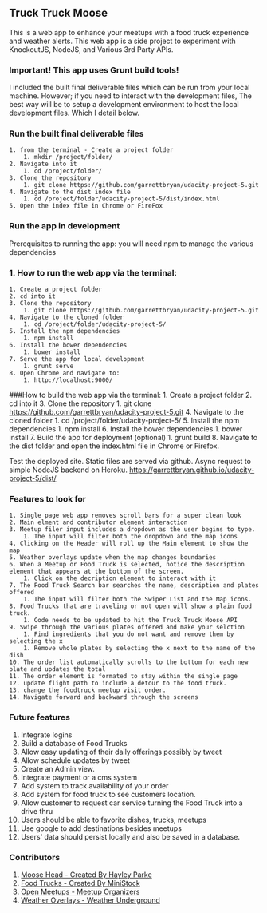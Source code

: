 ## Truck Truck Moose

This is a web app to enhance your meetups with a food truck experience and weather alerts. This web app is a side project to experiment with KnockoutJS, NodeJS, and Various 3rd Party APIs.

### Important! This app uses Grunt build tools!
I included the built final deliverable files which can be run from your local machine. However; if you need to interact with the development files, The best way will be to setup a development environment to host the local development files. Which I detail below.

### Run the built final deliverable files
    1. from the terminal - Create a project folder
        1. mkdir /project/folder/
    2. Navigate into it
        1. cd /project/folder/
    3. Clone the repository
        1. git clone https://github.com/garrettbryan/udacity-project-5.git
    4. Navigate to the dist index file
        1. cd /project/folder/udacity-project-5/dist/index.html
    5. Open the index file in Chrome or FireFox


### Run the app in development
Prerequisites to running the app:
you will need npm to manage the various dependencies

### 1. How to run the web app via the terminal:
    1. Create a project folder
    2. cd into it
    3. Clone the repository
        1. git clone https://github.com/garrettbryan/udacity-project-5.git
    4. Navigate to the cloned folder
        1. cd /project/folder/udacity-project-5/
    5. Install the npm dependencies
        1. npm install
    6. Install the bower dependencies
        1. bower install
    7. Serve the app for local development
        1. grunt serve
    8. Open Chrome and navigate to:
        1. http://localhost:9000/


###How to build the web app via the terminal:
    1. Create a project folder
    2. cd into it
    3. Clone the repository
        1. git clone https://github.com/garrettbryan/udacity-project-5.git
    4. Navigate to the cloned folder
        1. cd /project/folder/udacity-project-5/
    5. Install the npm dependencies
        1. npm install
    6. Install the bower dependencies
        1. bower install
    7. Build the app for deployment (optional)
        1. grunt build
    8. Navigate to the dist folder and open the index.html file in Chrome or Firefox.

Test the deployed site. Static files are served via github. Async request to simple NodeJS backend on Heroku.
https://garrettbryan.github.io/udacity-project-5/dist/

### Features to look for
    1. Single page web app removes scroll bars for a super clean look
    2. Main elment and contributor element interaction
    3. Meetup filer input includes a dropdown as the user begins to type.
        1. The input will filter both the dropdown and the map icons
    4. Clicking on the Header will roll up the Main element to show the map
    5. Weather overlays update when the map changes boundaries
    6. When a Meetup or Food Truck is selected, notice the description element that appears at the bottom of the screen.
        1. Click on the decription element to interact with it
    7. The Food Truck Search bar searches the name, description and plates offered
        1. The input will filter both the Swiper List and the Map icons.
    8. Food Trucks that are traveling or not open will show a plain food truck.
        1. Code needs to be updated to hit the Truck Truck Moose API
    9. Swipe through the various plates offered and make your selction
        1. Find ingredients that you do not want and remove them by selecting the x
        1. Remove whole plates by selecting the x next to the name of the dish
    10. The order list automatically scrolls to the bottom for each new plate and updates the total
    11. The order element is formated to stay within the single page
    12. update flight path to include a detour to the food truck.
    13. change the foodtruck meetup visit order.
    14. Navigate forward and backward through the screens

### Future features
1. Integrate logins
2. Build a database of Food Trucks
3. Allow easy updating of their daily offerings possibly by tweet
4. Allow schedule updates by tweet
5. Create an Admin view.
6. Integrate payment or a cms system
7. Add system to track availability of your order
8. Add system for food truck to see customers location.
9. Allow customer to request car service turning the Food Truck into a drive thru
10. Users should be able to favorite dishes, trucks, meetups
11. Use google to add destinations besides meetups
12. Users' data should persist locally and also be saved in a database.

### Contributors
1. [Moose Head - Created By Hayley Parke](https://thenounproject.com/search/?q=moose&i=251377)
2. [Food Trucks - Created By MiniStock](https://www.vecteezy.com/members/ministock)
3. [Open Meetups - Meetup Organizers](https://www.meetup.com/)
4. [Weather Overlays - Weather Underground](https://www.wunderground.com)

